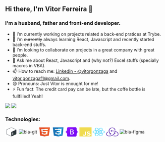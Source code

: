 ## Hi there, I'm Vitor Ferreira 👋

### I'm a husband, father and front-end developer.

- 🔭 I’m currently working on projects related a back-end pratices at Trybe.
- 🌱 I’m ~~currently~~ always learning React, Javascript and recently started back-end stuffs.
- 👯 I’m looking to collaborate on projects in a great company with great people.
- 💬 Ask me about React, Javascript and (why not?) Excel stuffs (specially macros in VBA).
- 📫 How to reach me: <a href="https://www.linkedin.com/in/vitorgonzaga/" target="_blank">Linkedin - @vitorgonzaga</a> and <vitor.gonzagaf1@gmail.com>.
- 😄 Pronouns: Just Vitor is enought for me!
- ⚡ Fun fact: The credit card pay can be late, but the coffe bottle is fullfilled! Yeah!

<div>
  <img height="170em" src="https://github-readme-stats.vercel.app/api?username=vitorgonzaga&show_icons=true&theme=radical" />
  <img height="170em" src="https://github-readme-stats.vercel.app/api/top-langs/?username=vitorgonzaga&layout=compact&theme=radical" />
</div>

### Technologies:

<div>
  <img align="center" alt="bash" height="30" width="40" src="https://raw.githubusercontent.com/devicons/devicon/master/icons/bash/bash-original.svg">
  <img align="center" alt="bia-git" height="30" width="40" src="https://cdn.jsdelivr.net/gh/devicons/devicon/icons/git/git-original.svg" />
  <img align="center" alt="HTML" height="30" width="40" src="https://raw.githubusercontent.com/devicons/devicon/master/icons/html5/html5-original.svg">
  <img align="center" alt="CSS" height="30" width="40" src="https://raw.githubusercontent.com/devicons/devicon/master/icons/css3/css3-original.svg">
  <img align="center" alt="bootstrap" height="30" width="40" src="https://raw.githubusercontent.com/devicons/devicon/master/icons/bootstrap/bootstrap-original.svg">
  <img align="center" alt="Js" height="30" width="40" src="https://raw.githubusercontent.com/devicons/devicon/master/icons/javascript/javascript-plain.svg">
  <img align="center" alt="React" height="30" width="40" src="https://raw.githubusercontent.com/devicons/devicon/master/icons/react/react-original.svg">     
  <img align="center" alt="redux" height="30" width="40" src="https://raw.githubusercontent.com/devicons/devicon/master/icons/redux/redux-original.svg">
  <img align="center" alt="bia-figma" height="25" width="30" src="https://cdn.jsdelivr.net/gh/devicons/devicon/icons/figma/figma-original.svg" />
</div>


